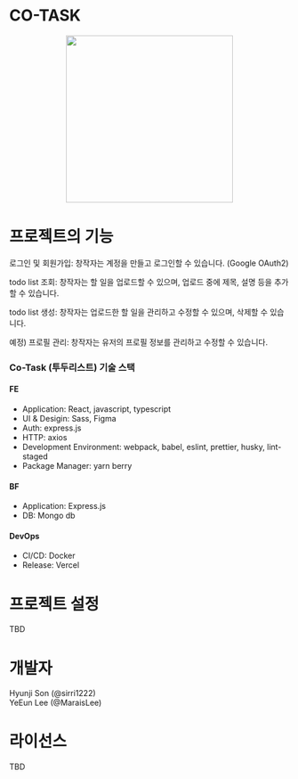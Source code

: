 # CO-TASK

<p align="center">
  <picture>
    <source media="(prefers-color-scheme: dark)" srcset="https://github.com/team-wetube/wetube-web/assets/140724844/ada83675-4756-43fc-a69a-a6e8a6f4238c">
    <img src="https://github.com/co-task/co-task/assets/117979314/c4f26926-924e-477d-a71f-49e3363290e9" height="300">
  </picture>
</p>

# 프로젝트의 기능

로그인 및 회원가입: 창작자는 계정을 만들고 로그인할 수 있습니다. (Google OAuth2)

todo list 조회: 창작자는 할 일을 업로드할 수 있으며, 업로드 중에 제목, 설명 등을 추가할 수 있습니다.

todo list 생성: 창작자는 업로드한 할 일을 관리하고 수정할 수 있으며, 삭제할 수 있습니다.

예정) 프로필 관리: 창작자는 유저의 프로필 정보를 관리하고 수정할 수 있습니다.

### Co-Task (투두리스트) 기술 스택
#### FE
- Application: React, javascript, typescript
- UI & Desigin: Sass, Figma
- Auth: express.js  
- HTTP: axios
- Development Environment: webpack, babel, eslint, prettier, husky, lint-staged
- Package Manager: yarn berry

#### BF
- Application: Express.js
- DB: Mongo db

#### DevOps
- CI/CD: Docker
- Release: Vercel

# 프로젝트 설정 <br />
TBD

# 개발자
Hyunji Son (@sirri1222) <br />
YeEun Lee (@MaraisLee)

# 라이선스
TBD
